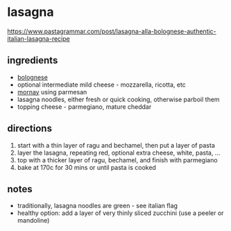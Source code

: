 # lasagna

https://www.pastagrammar.com/post/lasagna-alla-bolognese-authentic-italian-lasagna-recipe

## ingredients

* [bolognese](pasta/ragu-alla-bolognese.md)
* optional intermediate mild cheese - mozzarella, ricotta, etc
* [mornay](./bechamel.md) using parmesan
* lasagna noodles, either fresh or quick cooking, otherwise parboil them
* topping cheese - parmegiano, mature cheddar

## directions

1. start with a thin layer of ragu and bechamel, then put a layer of pasta
2. layer the lasagna, repeating red, optional extra cheese, white, pasta, ...
3. top with a thicker layer of ragu, bechamel, and finish with parmegiano
4. bake at 170c for 30 mins or until pasta is cooked

## notes

* traditionally, lasagna noodles are green - see italian flag
* healthy option: add a layer of very thinly sliced zucchini (use a peeler or mandoline)
